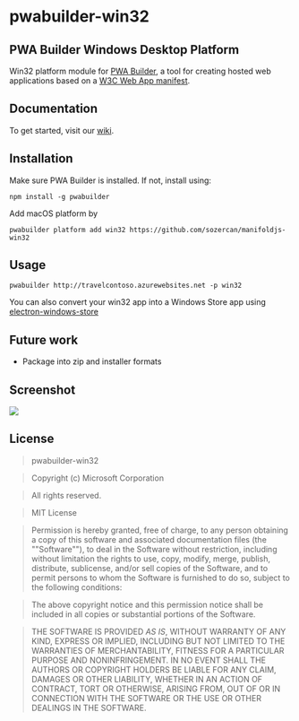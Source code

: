 # pwabuilder-win32

## PWA Builder Windows Desktop Platform

Win32 platform module for [PWA Builder](https://github.com/manifoldjs/ManifoldJS), a tool for creating hosted web applications based on a [W3C Web App manifest](http://www.w3.org/TR/appmanifest/).

## Documentation
To get started, visit our [wiki](https://github.com/manifoldjs/ManifoldJS/wiki).

## Installation

Make sure PWA Builder is installed. If not, install using:

```
npm install -g pwabuilder
```

Add macOS platform by

```
pwabuilder platform add win32 https://github.com/sozercan/manifoldjs-win32
```

## Usage

```
pwabuilder http://travelcontoso.azurewebsites.net -p win32
```

You can also convert your win32 app into a Windows Store app using [electron-windows-store](https://github.com/felixrieseberg/electron-windows-store)

## Future work
*   Package into zip and installer formats

## Screenshot

![](http://i.imgur.com/HilqIJe.gif)

## License

> pwabuilder-win32

> Copyright (c) Microsoft Corporation

> All rights reserved.

> MIT License

> Permission is hereby granted, free of charge, to any person obtaining a copy of this software and associated documentation files (the ""Software""), to deal in the Software without restriction, including without limitation the rights to use, copy, modify, merge, publish, distribute, sublicense, and/or sell copies of the Software, and to permit persons to whom the Software is furnished to do so, subject to the following conditions:

> The above copyright notice and this permission notice shall be included in all copies or substantial portions of the Software.

> THE SOFTWARE IS PROVIDED *AS IS*, WITHOUT WARRANTY OF ANY KIND, EXPRESS OR IMPLIED, INCLUDING BUT NOT LIMITED TO THE WARRANTIES OF MERCHANTABILITY, FITNESS FOR A PARTICULAR PURPOSE AND NONINFRINGEMENT. IN NO EVENT SHALL THE AUTHORS OR COPYRIGHT HOLDERS BE LIABLE FOR ANY CLAIM, DAMAGES OR OTHER LIABILITY, WHETHER IN AN ACTION OF CONTRACT, TORT OR OTHERWISE, ARISING FROM, OUT OF OR IN CONNECTION WITH THE SOFTWARE OR THE USE OR OTHER DEALINGS IN THE SOFTWARE.
